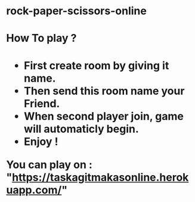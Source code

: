 # rock-paper-scissors-online


<h1>How To play ? <h1>
  
  
-  First create room by giving it name.
-  Then send this room name your Friend.
-  When second player join, game will automaticly begin.
-  Enjoy ! 

  
  
 
You can play on : "https://taskagitmakasonline.herokuapp.com/"
